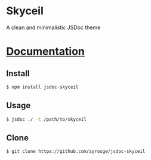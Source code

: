 # Skyceil

A clean and minimalistic JSDoc theme

# [Documentation](https://skyceil.zyrouge.gq)

## Install
```bash
$ npm install jsdoc-skyceil
```

## Usage
```bash
$ jsdoc ./ -t /path/to/skyceil
```

## Clone
```bash
$ git clone https://github.com/zyrouge/jsdoc-skyceil
```